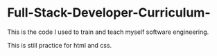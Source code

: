 # Full-Stack-Developer-Curriculum-

This is the code I used to train and teach myself software engineering. 

This is still practice for html and css.

